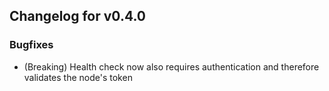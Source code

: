 ## Changelog for v0.4.0

### Bugfixes

- (Breaking) Health check now also requires authentication and therefore
  validates the node's token
